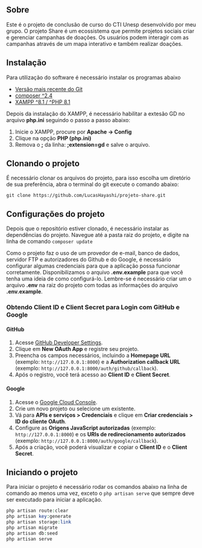 ## Sobre

Este é o projeto de conclusão de curso do CTI Unesp desenvolvido por meu grupo.
O projeto Share é um ecossistema que permite projetos sociais criar e gerenciar campanhas de doações. Os usuários podem interagir com as campanhas através de um mapa interativo e também realizar doações.

## Instalação

Para utilização do software é necessário instalar os programas abaixo

-   [Versão mais recente do Git](https://git-scm.com/downloads)
-   [composer ^2.4](https://getcomposer.org/)
-   [XAMPP ^8.1 / ^PHP 8.1](https://www.apachefriends.org/pt_br/)

Depois da instalação do XAMPP, é necessário habilitar a extesão GD no arquivo **php.ini** seguindo o passo a passo abaixo:

1. Inicie o XAMPP, procure por **Apache -> Config**
2. Clique na opção **PHP (php.ini)**
3. Remova o **;** da linha: **;extension=gd** e salve o arquivo.

## Clonando o projeto

É necessário clonar os arquivos do projeto, para isso escolha um diretório de sua preferência, abra o terminal do git execute o comando abaixo:

```
git clone https://github.com/LucasHayashi/projeto-share.git
```

## Configurações do projeto

Depois que o repositório estiver clonado, é necessário instalar as dependências do projeto. Navegue até a pasta raiz do projeto, e digite na linha de comando `composer update`

Como o projeto faz o uso de um provedor de e-mail, banco de dados, servidor FTP e autorizadores do Github e do Google, é necessário configurar algumas credenciais para que a aplicação possa funcionar corretamente. Disponibilizamos o arquivo **.env.example** para que você tenha uma ideia de como configurá-lo. Lembre-se é necessário criar um o arquivo **.env** na raiz do projeto com todas as informações do arquivo **.env.example**.

### Obtendo Client ID e Client Secret para Login com GitHub e Google

#### GitHub

1. Acesse [GitHub Developer Settings](https://github.com/settings/developers).
2. Clique em **New OAuth App** e registre seu projeto.
3. Preencha os campos necessários, incluindo a **Homepage URL** (exemplo: `http://127.0.0.1:8000`) e a **Authorization callback URL** (exemplo: `http://127.0.0.1:8000/auth/github/callback`).
4. Após o registro, você terá acesso ao **Client ID** e **Client Secret**.

#### Google

1. Acesse o [Google Cloud Console](https://console.cloud.google.com/).
2. Crie um novo projeto ou selecione um existente.
3. Vá para **APIs e serviços > Credenciais** e clique em **Criar credenciais > ID do cliente OAuth**.
4. Configure as **Origens JavaScript autorizadas** (exemplo: `http://127.0.0.1:8000`) e os **URIs de redirecionamento autorizados** (exemplo: `http://127.0.0.1:8000/auth/google/callback`).
5. Após a criação, você poderá visualizar e copiar o **Client ID** e o **Client Secret**.

## Iniciando o projeto

Para iniciar o projeto é necessário rodar os comandos abaixo na linha de comando ao menos uma vez, exceto o `php artisan serve` que sempre deve ser executado para iniciar a aplicação.

```PHP
php artisan route:clear
php artisan key:generate
php artisan storage:link
php artisan migrate
php artisan db:seed
php artisan serve
```
